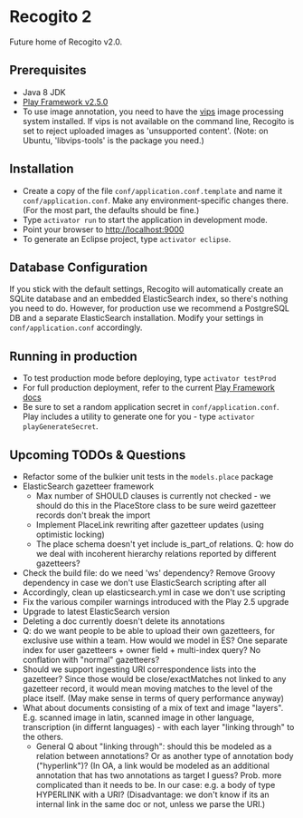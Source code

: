 # Recogito 2

Future home of Recogito v2.0.

## Prerequisites

* Java 8 JDK
* [Play Framework v2.5.0](https://www.playframework.com/download)
* To use image annotation, you need to have the [vips](http://www.vips.ecs.soton.ac.uk/) image
  processing system installed. If vips is not available on the command line, Recogito is set to
  reject uploaded images as 'unsupported content'. (Note: on Ubuntu, 'libvips-tools' is the
  package you need.)

## Installation

* Create a copy of the file `conf/application.conf.template` and name it `conf/application.conf`.
  Make any environment-specific changes there. (For the most part, the defaults should be fine.)
* Type `activator run` to start the application in development mode.
* Point your browser to [http://localhost:9000](http://localhost:9000)
* To generate an Eclipse project, type `activator eclipse`.

## Database Configuration

If you stick with the default settings, Recogito will automatically create an SQLite database and
an embedded ElasticSearch index, so there's nothing you need to do. However, for production use
we recommend a PostgreSQL DB and a separate ElasticSearch installation. Modify your settings in
`conf/application.conf` accordingly.

## Running in production

* To test production mode before deploying, type `activator testProd`
* For full production deployment, refer to the current [Play Framework
  docs](https://www.playframework.com/documentation/2.5.x/Production)
* Be sure to set a random application secret in `conf/application.conf`. Play includes a utility
  to generate one for you - type `activator playGenerateSecret`.

## Upcoming TODOs & Questions

* Refactor some of the bulkier unit tests in the `models.place` package
* ElasticSearch gazetteer framework
  * Max number of SHOULD clauses is currently not checked - we should do this in the PlaceStore
    class to be sure weird gazetteer records don't break the import
  * Implement PlaceLink rewriting after gazetteer updates (using optimistic locking)
  * The place schema doesn't yet include is_part_of relations. Q: how do we deal with
    incoherent hierarchy relations reported by different gazetteers?
* Check the build file: do we need 'ws' dependency? Remove Groovy dependency in case we don't use
  ElasticSearch scripting after all
* Accordingly, clean up elasticsearch.yml in case we don't use scripting
* Fix the various compiler warnings introduced with the Play 2.5 upgrade
* Upgrade to latest ElasticSearch version
* Deleting a doc currently doesn't delete its annotations
* Q: do we want people to be able to upload their own gazetteers, for exclusive use within a team.
  How would we model in ES? One separate index for user gazetteers + owner field + multi-index
  query? No conflation with "normal" gazetteers?
* Should we support ingesting URI correspondence lists into the gazetteer? Since those would be
  close/exactMatches not linked to any gazetteer record, it would mean moving matches to the level
  of the place itself. (May make sense in terms of query performance anyway)
* What about documents consisting of a mix of text and image "layers". E.g. scanned image in latin,
  scanned image in other language, transcription (in differnt languages) - with each layer
  "linking through" to the others.
  * General Q about "linking through": should this be modeled as a relation between annotations?
    Or as another type of annotation body ("hyperlink")? (In OA, a link would be modeled as an
    additional annotation that has two annotations as target I guess? Prob. more complicated
    than it needs to be. In our case: e.g. a body of type HYPERLINK with a URI? (Disadvantage:
    we don't know if its an internal link in the same doc or not, unless we parse the URI.)
